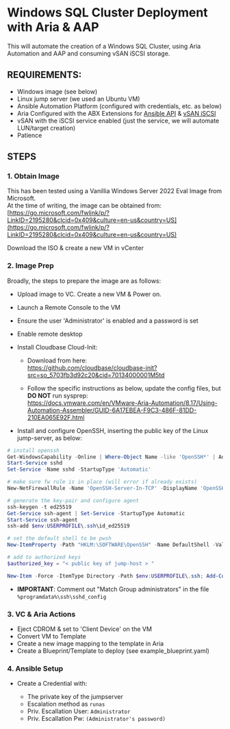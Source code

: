 # Windows SQL Cluster Deployment with Aria & AAP

This will automate the creation of a Windows SQL Cluster, using Aria Automation and AAP and consuming vSAN iSCSI storage. 


## REQUIREMENTS:

* Windows image (see below)
* Linux jump server (we used an Ubuntu VM)
* Ansible Automation Platform (configured with credentials, etc. as below)
* Aria Configured with the ABX Extensions for [Ansible API](https://github.com/vmware-workloads/aap-api) & [vSAN iSCSI](https://github.com/vmware-workloads/vSAN-iSCSI-ABX/tree/main)
* vSAN with the iSCSI service enabled (just the service, we will automate LUN/target creation)
* Patience



## STEPS


### 1. Obtain Image

This has been tested using a Vanillia Windows Server 2022 Eval Image from Microsoft. <br>
At the time of writing, the image can be obtained from: <br>
[https://go.microsoft.com/fwlink/p/?LinkID=2195280&clcid=0x409&culture=en-us&country=US](https://go.microsoft.com/fwlink/p/?LinkID=2195280&clcid=0x409&culture=en-us&country=US)

Download the ISO & create a new VM in vCenter


### 2. Image Prep

Broadly, the steps to prepare the image are as follows:

* Upload image to VC. Create a new VM & Power on.
* Launch a Remote Console to the VM
* Ensure the user 'Administrator' is enabled and a password is set
* Enable remote desktop
* Install Cloudbase Cloud-Init:

  * Download from here: <br>
                  https://github.com/cloudbase/cloudbase-init?src=so_5703fb3d92c20&cid=70134000001M5td
                
  * Follow the specific instructions as below, update the config files, but **DO NOT** run sysprep: <br>
                   https://docs.vmware.com/en/VMware-Aria-Automation/8.17/Using-Automation-Assembler/GUID-6A17EBEA-F9C3-486F-81DD-210EA065E92F.html


* Install and configure OpenSSH, inserting the public key of the Linux jump-server, as below:

``` powershell
# install openssh
Get-WindowsCapability -Online | Where-Object Name -like 'OpenSSH*' | Add-WindowsCapability -Online
Start-Service sshd
Set-Service -Name sshd -StartupType 'Automatic'

# make sure fw rule is in place (will error if already exists)
New-NetFirewallRule -Name 'OpenSSH-Server-In-TCP' -DisplayName 'OpenSSH Server (sshd)' -Enabled True -Direction Inbound -Protocol TCP -Action Allow -LocalPort 22

# generate the key-pair and configure agent
ssh-keygen -t ed25519
Get-Service ssh-agent | Set-Service -StartupType Automatic
Start-Service ssh-agent
ssh-add $env:USERPROFILE\.ssh\id_ed25519

# set the default shell to be pwsh
New-ItemProperty -Path "HKLM:\SOFTWARE\OpenSSH" -Name DefaultShell -Value "C:\Windows\System32\WindowsPowerShell\v1.0\powershell.exe" -PropertyType String -Force

# add to authorized keys
$authorized_key = "< public key of jump-host > "

New-Item -Force -ItemType Directory -Path $env:USERPROFILE\.ssh; Add-Content -Force -Path $env:USERPROFILE\.ssh\authorized_keys -Value $authorizedKey

```

* **IMPORTANT**: Comment out "Match Group administrators" in the file `%programdata%\ssh\sshd_config`
  

### 3. VC & Aria Actions

- Eject CDROM & set to 'Client Device' on the VM
- Convert VM to Template
- Create a new image mapping to the template in Aria
- Create a Blueprint/Template to deploy (see example_blueprint.yaml)


### 4. Ansible Setup

- Create a Credential with:

	* The private key of the jumpserver
	* Escalation method as `runas`
	* Priv. Escallation User: `Administrator`
	* Priv. Escallation Pw: `(Administrator's password)`


	






